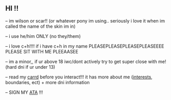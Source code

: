 ## HI !!

– im wilson or scar!! (or whatever pony im using.. seriously i love it when im called the name of the skin im in)

– i use he/him ONLY (no they/them)

– i love c+h!!!! if i have c+h in my name PLEASEPLEASEPLEASEPLEASEEEE PLEASE SIT WITH ME PLEEAASEE

– im a minor,, if ur above 18 iwc/dont actively try to get super close with me! (hard dni if ur under 13)

– read my [carrd](https://thirdlifescar.carrd.co/#) before you interact!!! it has more about me ([interests](https://github.com/user-attachments/assets/7efec1f4-8e0e-431f-a49f-610e497602b2), boundaries, ect) + more dni information

– SIGN MY [ATA](https://secretlifescar.atabook.org/) !!!





<!--
**doublelifescar/doublelifescar** is a ✨ _special_ ✨ repository because its `README.md` (this file) appears on your GitHub profile.

Here are some ideas to get you started:


- 🔭 I’m currently working on ...
- 🌱 I’m currently learning ...
- 👯 I’m looking to collaborate on ...
- 🤔 I’m looking for help with ...
- 💬 Ask me about ...
- 📫 How to reach me: ...
- 😄 Pronouns: ...
- ⚡ Fun fact: ...
-->
